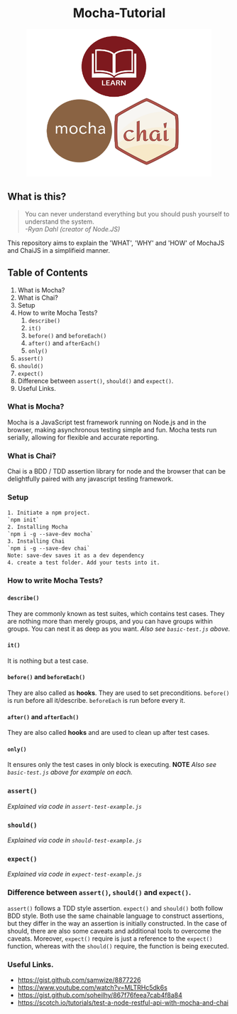 <h1 align="center"> Mocha-Tutorial </h1>

<div align="center">
    <img src="https://github.com/Shwetabh1/Mocha_Tutorial/blob/master/Images/mocha_final.jpg" alt="Mocha JS Tutorial" width="418" height="332"/>
  <br>
</div>


## What is this?
> You can never understand everything but you should push yourself to understand the system.<br/>
> *-Ryan Dahl (creator of Node.JS)*

This repository aims to explain the 'WHAT', 'WHY' and 'HOW' of MochaJS and ChaiJS in a simplifieid manner.

## Table of Contents
1. What is Mocha?
1. What is Chai?
1. Setup
1. How to write Mocha Tests?
	1. `describe()`
	1. `it()`
	1. `before()` and `beforeEach()`
	1. `after()` and `afterEach()`
	1. `only()`
1. `assert()`
1. `should()`
1. `expect()`
1. Difference between `assert()`, `should()` and `expect()`.
1. Useful Links.

### What is Mocha?
Mocha is a JavaScript test framework running on Node.js and in the browser, making asynchronous testing simple and fun. Mocha tests run serially, allowing for flexible and accurate reporting.
### What is Chai?
Chai is a BDD / TDD assertion library for node and the browser that can be delightfully paired with any javascript testing framework.
### Setup
	1. Initiate a npm project.
	`npm init` 
	2. Installing Mocha 
	`npm i -g --save-dev mocha` 
	3. Installing Chai 
	`npm i -g --save-dev chai` 
	Note: save-dev saves it as a dev dependency
	4. create a test folder. Add your tests into it.
### How to write Mocha Tests? ###
#### `describe()` ####
They are commonly known as test suites, which contains test cases. 
They are nothing more than merely groups, and you can have groups within groups.
You can nest it as deep as you want. _Also see `basic-test.js` above._
#### `it()` ####
It is nothing but a test case.
#### `before()` and `beforeEach()`
They are also called as **hooks**. They are used to set preconditions.
`before()` is run before all it/describe. `beforeEach` is run before every it.
#### `after()` and `afterEach()` ####
They are also called **hooks** and are used to clean up after test cases.
#### `only()` ####
It ensures only the test cases in only block is executing.
**NOTE** _Also see `basic-test.js` above for example on each._
### `assert()`
_Explained via code in `assert-test-example.js`_
### `should()`
_Explained via code in `should-test-example.js`_
### `expect()`
_Explained via code in `expect-test-example.js`_
### Difference between `assert()`, `should()` and `expect()`.
`assert()` follows a TDD style assertion. `expect()` and `should()` both follow BDD style. Both use the same chainable language to construct assertions, but they differ in the way an assertion is initially constructed. In the case of should, there are also some caveats and additional tools to overcome the caveats. Moreover, `expect()` require is just a reference to the `expect()` function, whereas with the `should()` require, the function is being executed.
### Useful Links.
* https://gist.github.com/samwize/8877226
* https://www.youtube.com/watch?v=MLTRHc5dk6s
* https://gist.github.com/soheilhy/867f76feea7cab4f8a84
* https://scotch.io/tutorials/test-a-node-restful-api-with-mocha-and-chai


